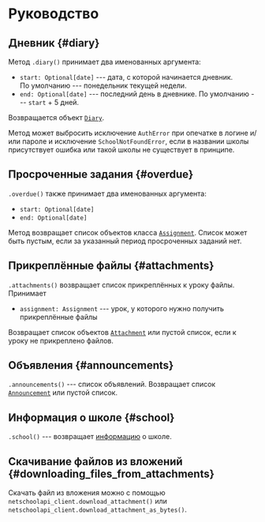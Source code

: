 # Руководство

## Дневник {#diary}

Метод `.diary()` принимает два именованных аргумента:

* `start: Optional[date]` --- дата, с которой начинается дневник. По умолчанию --- понедельник текущей недели.
* `end: Optional[date]` --- последний день в дневнике. По умолчанию --- `start` + 5 дней.

Возвращается объект [`Diary`](reference.md#diary).

Метод может выбросить исключение `AuthError` при опечатке в логине и/или пароле и исключение `SchoolNotFoundError`, если в названии школы присутствует ошибка или такой школы не существует в принципе.

## Просроченные задания {#overdue}

`.overdue()` также принимает два именованных аргумента:

* `start: Optional[date]`
* `end: Optional[date]`

Метод возвращает список объектов класса [`Assignment`](reference.md#assignment). Список может быть пустым, если за указанный период просроченных заданий нет.

## Прикреплённые файлы {#attachments}

`.attachments()` возвращает список прикреплённых к уроку файлы. Принимает

* `assignment: Assignment` --- урок, у которого нужно получить прикреплённые файлы

Возвращает список объектов [`Attachment`](reference.md#attachment) или пустой список, если к уроку не прикреплено файлов.

## Объявления {#announcements}

`.announcements()` --- список объявлений. Возвращает список [`Announcement`](reference.md#announcement) или пустой список.

## Информация о школе {#school}

`.school()` --- возвращает [информацию](reference.md#school) о школе.

## Скачивание файлов из вложений {#downloading_files_from_attachments}

Скачать файл из вложения можно с помощью `netschoolapi_client.download_attachment()` или `netschoolapi_client.download_attachment_as_bytes()`.
